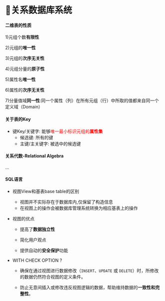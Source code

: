 # 🔢关系数据库系统

#### 二维表的性质

1)元组个数**有限性**

2)元组的**唯一性**

3)元组的**次序无关性**

4)元组分量的**原子性**

5)属性名**唯一性**

6)属性的**次序无关性**

7)分量值域**同一性**:同一个属性（列）在所有元组（行）中所取的值都来自同一个定义域（Domain）

#### 关于表的Key

- 键Key/关键字: 能够<font color='red'>唯一最小标识元组的**属性集**</font>
  - 候选键: 所有的键
  - 主键/主关键字: 被选中的候选键

#### 关系代数-Relational Algebra

...

#### SQL语言

- 视图View和基表base table的区别
  - 视图并不实际存在于数据库内,仅保留了构造信息
  - 在视图上的操作会被数据库管理系统转换为相应基表上的操作

- 视图的优点

  - 提高了**数据独立性**

  - 简化用户观点

  - 提供自动的**安全保护**功能

- WITH CHECK OPTION ?

  - 确保在通过视图进行数据修改（`INSERT`、`UPDATE` 或 `DELETE`）时，所修改的数据仍然符合视图的定义条件。

  - 防止无意间插入或修改违反视图逻辑的数据，帮助维持数据的**一致性和完整性**。
